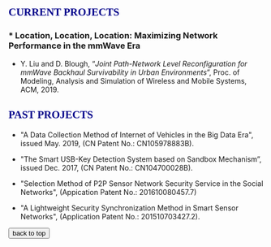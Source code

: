 
## <span id="j7"><font color='darkblue' face="Georgia">CURRENT PROJECTS</font></span>
### * Location, Location, Location: Maximizing Network Performance in the mmWave Era
* Y. Liu and D. Blough, “*Joint Path-Network Level Reconfiguration for mmWave Backhaul Survivability in Urban Environments*”, Proc. of Modeling, Analysis and Simulation of Wireless and Mobile Systems, ACM, 2019.



 


## <span id="j8"><font color='darkblue' face="Georgia">PAST PROJECTS</font></span>
* "A Data Collection Method of Internet of Vehicles in the Big Data Era", issued May. 2019, (CN Patent No.: CN105978883B).  

* "The Smart USB-Key Detection System based on Sandbox Mechanism”, issued Dec. 2017, (CN Patent No.: CN104700028B).

* "Selection Method of P2P Sensor Network Security Service in the Social Networks", (Appication Patent No.: 201610080457.7)

* "A Lightweight Security Synchronization Method in Smart Sensor Networks", (Application Patent No.: 201510703427.2).


<div style="text-align:left">
     <a href="#top"><input type="button" value="back to top" /></a>
</div>



  


